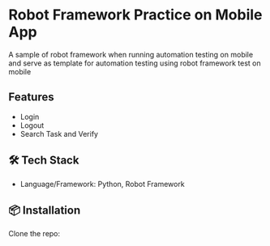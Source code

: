 # Robot Framework Practice on Mobile App

A sample of robot framework when running automation testing on mobile and serve as template for automation testing using robot framework test on mobile

## Features

- Login
- Logout
- Search Task and Verify

## 🛠️ Tech Stack

- Language/Framework: Python, Robot Framework

## 📦 Installation

Clone the repo:

```bash


